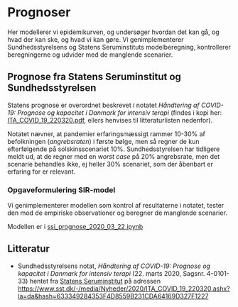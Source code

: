 # Prognoser

Her modellerer vi epidemikurven, og undersøger hvordan det kan gå, og hvad der kan ske, og hvad vi kan gøre.
Vi genimplementerer Sundhedsstyrelsens og Statens Seruminstituts modelberegning, kontrollerer
beregningerne og udvider med de manglende scenarier.

## Prognose fra Statens Seruminstitut og Sundhedsstyrelsen

Statens prognose er overordnet beskrevet i notatet *Håndtering af COVID-19: Prognose og kapacitet i Danmark for intensiv
terapi* (findes i kopi her: [ITA_COVID_19_220320.pdf](ITA_COVID_19_220320.pdf), ellers 
henvises til litteraturlisten nedenfor).
 
Notatet nævner, at pandemier erfaringsmæssigt rammer 10-30% af befolkningen (*angrebsraten*) i første bølge, men så 
regner de kun efterfølgende på solskinsscenariet 10%. Sundhedsstyrelsen har tidligere meldt ud, at de regner med en 
*worst case* på 20% angrebsrate, men det scenarie behandles ikke, ej heller 30% scenariet, som der åbenbart er 
erfaring for er relevant.
 
### Opgaveformulering SIR-model
Vi genimplementerer modellen som kontrol af resultaterne i notatet, tester den mod de empiriske observationer
og beregner de manglende scenarier.

Modellen er i [ssi_prognose_2020_03_22.ipynb](ssi_prognose_2020_03_22.ipynb)
 
## Litteratur

- Sundhedsstyrelsens notat, *Håndtering af COVID-19: Prognose og kapacitet i Danmark for intensiv terapi* 
(22. marts 2020, Sagsnr. 4-0101-33) hentet fra [Statens Seruminstitut](https://www.sst.dk/-/media/Nyheder/2020/ITA_COVID_19_220320.ashx?la=da&hash=633349284353F4D8559B231CDA64169D327F1227)
på adressen https://www.sst.dk/-/media/Nyheder/2020/ITA_COVID_19_220320.ashx?la=da&hash=633349284353F4D8559B231CDA64169D327F1227


